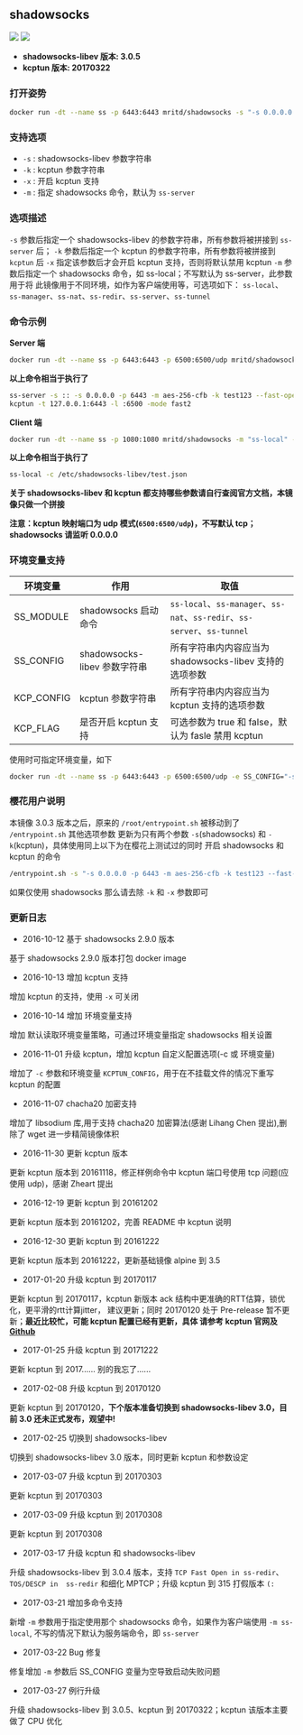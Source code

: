 ## shadowsocks

[![](https://images.microbadger.com/badges/image/mritd/shadowsocks.svg)](https://microbadger.com/images/mritd/shadowsocks "Get your own image badge on microbadger.com") [![](https://images.microbadger.com/badges/version/mritd/shadowsocks.svg)](https://microbadger.com/images/mritd/shadowsocks "Get your own version badge on microbadger.com")

- **shadowsocks-libev 版本: 3.0.5**
- **kcptun 版本: 20170322**

### 打开姿势

``` sh
docker run -dt --name ss -p 6443:6443 mritd/shadowsocks -s "-s 0.0.0.0 -p 6443 -m aes-256-cfb -k test123 --fast-open"
```

### 支持选项

- `-s` : shadowsocks-libev 参数字符串
- `-k` : kcptun 参数字符串
- `-x` : 开启 kcptun 支持
- `-m` : 指定 shadowsocks 命令，默认为 `ss-server`

### 选项描述

`-s` 参数后指定一个 shadowsocks-libev 的参数字符串，所有参数将被拼接到 `ss-server` 后；
`-k` 参数后指定一个 kcptun 的参数字符串，所有参数将被拼接到 `kcptun` 后
`-x` 指定该参数后才会开启 kcptun 支持，否则将默认禁用 kcptun
`-m` 参数后指定一个 shadowsocks 命令，如 ss-local；不写默认为 ss-server，此参数用于将
     此镜像用于不同环境，如作为客户端使用等，可选项如下：
     `ss-local`、`ss-manager`、`ss-nat`、`ss-redir`、`ss-server`、`ss-tunnel`

### 命令示例

**Server 端**

``` sh
docker run -dt --name ss -p 6443:6443 -p 6500:6500/udp mritd/shadowsocks -s "-s :: -s 0.0.0.0 -p 6443 -m aes-256-cfb -k test123 --fast-open" -k "-t 127.0.0.1:6443 -l :6500 -mode fast2" -x
```

**以上命令相当于执行了**

``` sh
ss-server -s :: -s 0.0.0.0 -p 6443 -m aes-256-cfb -k test123 --fast-open
kcptun -t 127.0.0.1:6443 -l :6500 -mode fast2
```

**Client 端**

``` sh
docker run -dt --name ss -p 1080:1080 mritd/shadowsocks -m "ss-local" -s "-c /etc/shadowsocks-libev/test.json" 
```

**以上命令相当于执行了** 

``` sh
ss-local -c /etc/shadowsocks-libev/test.json
```

**关于 shadowsocks-libev 和 kcptun 都支持哪些参数请自行查阅官方文档，本镜像只做一个拼接**

**注意：kcptun 映射端口为 udp 模式(`6500:6500/udp`)，不写默认 tcp；shadowsocks 请监听 0.0.0.0**


### 环境变量支持


|环境变量|作用|取值|
|-------|---|---|
|SS_MODULE|shadowsocks 启动命令| `ss-local`、`ss-manager`、`ss-nat`、`ss-redir`、`ss-server`、`ss-tunnel`|
|SS_CONFIG|shadowsocks-libev 参数字符串|所有字符串内内容应当为 shadowsocks-libev 支持的选项参数|
|KCP_CONFIG|kcptun 参数字符串|所有字符串内内容应当为 kcptun 支持的选项参数|
|KCP_FLAG|是否开启 kcptun 支持|可选参数为 true 和 false，默认为 fasle 禁用 kcptun|


使用时可指定环境变量，如下

``` sh
docker run -dt --name ss -p 6443:6443 -p 6500:6500/udp -e SS_CONFIG="-s 0.0.0.0 -p 6443 -m aes-256-cfb -k test123 --fast-open" -e KCP_CONFIG="-t 127.0.0.1:6443 -l :6500 -mode fast2" -e KCP_FLAG="true" mritd/shadowsocks
```

### 樱花用户说明

本镜像 3.0.3 版本之后，原来的 `/root/entrypoint.sh` 被移动到了 `/entrypoint.sh` 其他选项参数
更新为只有两个参数 `-s`(shadowsocks) 和 `-k`(kcptun)，具体使用同上以下为在樱花上测试过的同时
开启 shadowsocks 和 kcptun 的命令

``` sh
/entrypoint.sh -s "-s 0.0.0.0 -p 6443 -m aes-256-cfb -k test123 --fast-open" -k "-t 127.0.0.1:6443 -l :6500 -mode fast2" -x
```

如果仅使用 shadowsocks 那么请去除 `-k` 和 `-x` 参数即可

### 更新日志

- 2016-10-12 基于 shadowsocks 2.9.0 版本

基于 shadowsocks 2.9.0 版本打包 docker image

- 2016-10-13 增加 kcptun 支持

增加 kcptun 的支持，使用 `-x` 可关闭

- 2016-10-14 增加 环境变量支持

增加 默认读取环境变量策略，可通过环境变量指定 shadowsocks 相关设置

- 2016-11-01 升级 kcptun，增加 kcptun 自定义配置选项(-c 或 环境变量)

增加了 `-c` 参数和环境变量 `KCPTUN_CONFIG`，用于在不挂载文件的情况下重写 kcptun 的配置

- 2016-11-07 chacha20 加密支持

增加了 libsodium 库,用于支持 chacha20 加密算法(感谢 Lihang Chen 提出),删除了 wget 进一步精简镜像体积

- 2016-11-30 更新 kcptun 版本

更新 kcptun 版本到 20161118，修正样例命令中 kcptun 端口号使用 tcp 问题(应使用 udp)，感谢 Zheart 提出

- 2016-12-19 更新 kcptun 到 20161202

更新 kcptun 版本到 20161202，完善 README 中 kcptun 说明

- 2016-12-30 更新 kcptun 到 20161222

更新 kcptun 版本到 20161222，更新基础镜像 alpine 到 3.5

- 2017-01-20 升级 kcptun 到 20170117

更新 kcptun 到 20170117，kcptun 新版本 ack 结构中更准确的RTT估算，锁优化，更平滑的rtt计算jitter，
建议更新；同时 20170120 处于 Pre-release 暂不更新；**最近比较忙，可能 kcptun 配置已经有更新，具体
请参考 kcptun 官网及 [Github](https://github.com/xtaci/kcptun)**

- 2017-01-25 升级 kcptun 到 20171222

更新 kcptun 到 2017...... 别的我忘了......

- 2017-02-08 升级 kcptun 到 20170120

更新 kcptun 到 20170120，**下个版本准备切换到 shadowsocks-libev 3.0，目前 3.0 还未正式发布，观望中!**

- 2017-02-25 切换到 shadowsocks-libev

切换到 shadowsocks-libev 3.0 版本，同时更新 kcptun 和参数设定

- 2017-03-07 升级 kcptun 到 20170303

更新 kcptun 到 20170303

- 2017-03-09 升级 kcptun 到 20170308

更新 kcptun 到 20170308

- 2017-03-17 升级 kcptun 和 shadowsocks-libev

升级 shadowsocks-libev 到 3.0.4 版本，支持 `TCP Fast Open in ss-redir`、`TOS/DESCP in 
ss-redir` 和细化 MPTCP；升级 kcptun 到 315 打假版本 `(:`

- 2017-03-21 增加多命令支持

新增 `-m` 参数用于指定使用那个 shadowsocks 命令，如果作为客户端使用 `-m ss-local`,
不写的情况下默认为服务端命令，即 `ss-server`

- 2017-03-22 Bug 修复

修复增加 `-m` 参数后 SS_CONFIG 变量为空导致启动失败问题

- 2017-03-27 例行升级

升级 shadowsocks-libev 到 3.0.5、kcptun 到 20170322；kcptun 该版本主要做了 CPU 优化
